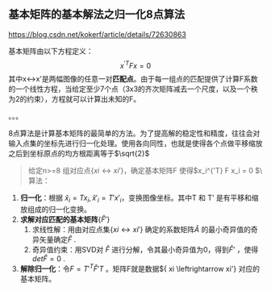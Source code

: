 

## 基本矩阵的基本解法之归一化8点算法

https://blog.csdn.net/kokerf/article/details/72630863

基本矩阵由以下方程定义：
$$
x^{'T}Fx=0
$$
其中x↔x'是两幅图像的任意一对**匹配点**。由于每一组点的匹配提供了计算F系数的一个线性方程，当给定至少7个点（3x3的齐次矩阵减去一个尺度，以及一个秩为2的约束），方程就可以计算出未知的F。

。。。

8点算法是计算基本矩阵的最简单的方法。为了提高解的稳定性和精度，往往会对输入点集的坐标先进行归一化处理。使用各向同性，也就是使得各个点做平移缩放之后到坐标原点的均方根距离等于$\sqrt{2}$

> 给定n>=8 组对应点{$xi \leftrightarrow xi'$}，确定基本矩阵F 使得$x_i^{'T} F x_i = 0 $\\
> 算法：
1. **归一化**：根据 $\widehat{x}_i = T x_i, \widehat{x}'_i = T'x'_i$，变换图像坐标。其中T 和 T' 是有平移和缩放组成的归一化变换。
2. **求解对应匹配的基本矩阵**$\{ \widehat{F}'\}$ 
   1. 求线性解：用由对应点集$\{ xi \leftrightarrow xi'\}$ 确定的系数矩阵$\widehat{A}$ 的最小奇异值的奇异矢量确定$\widehat{F}$ .
   2. 奇异值约束：用SVD对 $\widehat{F}$ 进行分解，令其最小奇异值为0，得到$\widehat{F}’$ ，使得$det\widehat{F}=0$ .
3. **解除归一化**：令$F = T'^{T} \widehat{F}'T$ 。矩阵F就是数据$\{ xi \leftrightarrow xi'\} 对应的基本矩阵。

